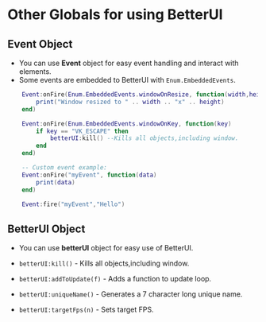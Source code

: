 # Other Globals for using BetterUI

## Event Object
- You can use **Event** object for easy event handling and interact with elements.
- Some events are embedded to BetterUI with `Enum.EmbeddedEvents`.
```lua
    Event:onFire(Enum.EmbeddedEvents.windowOnResize, function(width,height)
        print("Window resized to " .. width .. "x" .. height)
    end)

    Event:onFire(Enum.EmbeddedEvents.windowOnKey, function(key)
        if key == "VK_ESCAPE" then
            betterUI:kill() --Kills all objects,including window.
        end
    end)

    -- Custom event example:
    Event:onFire("myEvent", function(data)
        print(data)
    end)

    Event:fire("myEvent","Hello")
```

## BetterUI Object
- You can use **betterUI** object for easy use of BetterUI.

- `betterUI:kill()` - Kills all objects,including window.
- `betterUI:addToUpdate(f)` - Adds a function to update loop.
- `betterUI:uniqueName()` - Generates a 7 character long unique name.
- `betterUI:targetFps(n)` - Sets target FPS.
